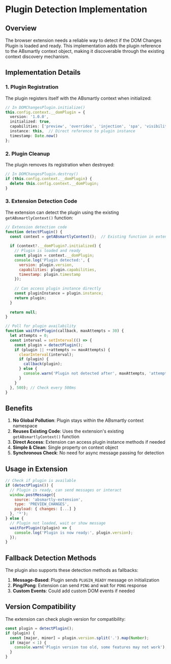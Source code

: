 # Plugin Detection Implementation

## Overview
The browser extension needs a reliable way to detect if the DOM Changes Plugin is loaded and ready. This implementation adds the plugin reference to the ABsmartly context object, making it discoverable through the existing context discovery mechanism.

## Implementation Details

### 1. Plugin Registration
The plugin registers itself with the ABsmartly context when initialized:

```typescript
// In DOMChangesPlugin.initialize()
this.config.context.__domPlugin = {
  version: '1.0.0',
  initialized: true,
  capabilities: ['preview', 'overrides', 'injection', 'spa', 'visibility'],
  instance: this,  // Direct reference to plugin instance
  timestamp: Date.now()
};
```

### 2. Plugin Cleanup
The plugin removes its registration when destroyed:

```typescript
// In DOMChangesPlugin.destroy()
if (this.config.context.__domPlugin) {
  delete this.config.context.__domPlugin;
}
```

### 3. Extension Detection Code
The extension can detect the plugin using the existing `getABsmartlyContext()` function:

```javascript
// Extension detection code
function detectPlugin() {
  const context = getABsmartlyContext();  // Existing function in extension
  
  if (context?.__domPlugin?.initialized) {
    // Plugin is loaded and ready
    const plugin = context.__domPlugin;
    console.log('Plugin detected:', {
      version: plugin.version,
      capabilities: plugin.capabilities,
      timestamp: plugin.timestamp
    });
    
    // Can access plugin instance directly
    const pluginInstance = plugin.instance;
    return plugin;
  }
  
  return null;
}

// Poll for plugin availability
function waitForPlugin(callback, maxAttempts = 30) {
  let attempts = 0;
  const interval = setInterval(() => {
    const plugin = detectPlugin();
    if (plugin || ++attempts >= maxAttempts) {
      clearInterval(interval);
      if (plugin) {
        callback(plugin);
      } else {
        console.warn('Plugin not detected after', maxAttempts, 'attempts');
      }
    }
  }, 500); // Check every 500ms
}
```

## Benefits

1. **No Global Pollution**: Plugin stays within the ABsmartly context namespace
2. **Reuses Existing Code**: Uses the extension's existing `getABsmartlyContext()` function
3. **Direct Access**: Extension can access plugin instance methods if needed
4. **Simple & Clean**: Single property on context object
5. **Synchronous Check**: No need for async message passing for detection

## Usage in Extension

```javascript
// Check if plugin is available
if (detectPlugin()) {
  // Plugin is ready, can send messages or interact
  window.postMessage({
    source: 'absmartly-extension',
    type: 'PREVIEW_CHANGES',
    payload: { changes: [...] }
  }, '*');
} else {
  // Plugin not loaded, wait or show message
  waitForPlugin((plugin) => {
    console.log('Plugin is now ready:', plugin.version);
  });
}
```

## Fallback Detection Methods

The plugin also supports these detection methods as fallbacks:

1. **Message-Based**: Plugin sends `PLUGIN_READY` message on initialization
2. **Ping/Pong**: Extension can send `PING` and wait for `PONG` response
3. **Custom Events**: Could add custom DOM events if needed

## Version Compatibility

The extension can check plugin version for compatibility:

```javascript
const plugin = detectPlugin();
if (plugin) {
  const [major, minor] = plugin.version.split('.').map(Number);
  if (major < 1) {
    console.warn('Plugin version too old, some features may not work');
  }
}
```